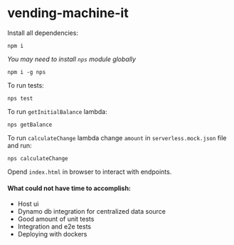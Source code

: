 # vending-machine-it

Install all dependencies:

`npm i`

*You may need to install `nps` module globally*

`npm i -g nps`

To run tests:

`nps test`

To run `getInitialBalance` lambda:

`nps getBalance`

To run `calculateChange` lambda change `amount` in `serverless.mock.json` file and run:

`nps calculateChange`

Opend `index.html` in browser to interact with endpoints.

#### What could not have time to accomplish:
 - Host ui
 - Dynamo db integration for centralized data source
 - Good amount of unit tests
 - Integration and e2e tests
 - Deploying with dockers


